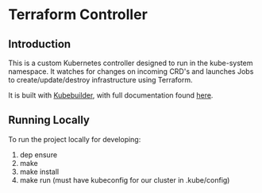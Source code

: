 Terraform Controller
====================

Introduction
------------

This is a custom Kubernetes controller designed to run in the kube-system 
namespace. It watches for changes on incoming CRD's and launches Jobs to 
create/update/destroy infrastructure using Terraform.

It is built with [Kubebuilder][kubebuilder], with full documentation found 
[here][kubebuilder-book].

[kubebuilder]: https://github.com/kubernetes-sigs/kubebuilder
[kubebuilder-book]: https://book.kubebuilder.io/

Running Locally
---------------

To run the project locally for developing:

1. dep ensure
2. make
3. make install
4. make run (must have kubeconfig for our cluster in .kube/config)
